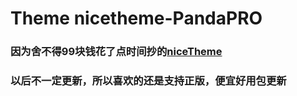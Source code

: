 # Theme nicetheme-PandaPRO

### 因为舍不得99块钱花了点时间抄的[niceTheme](https://www.nicetheme.cn/halo/pandapro)  
### 以后不一定更新，所以喜欢的还是支持正版，便宜好用包更新